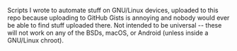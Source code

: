 Scripts I wrote to automate stuff on GNU/Linux devices, uploaded to this repo because uploading to GitHub Gists is annoying and nobody would ever be able to find stuff uploaded there.
Not intended to be universal -- these will not work on any of the BSDs, macOS, or Android (unless inside a GNU/Linux chroot).

